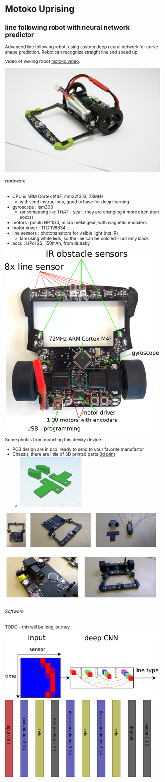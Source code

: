 # Motoko Uprising
## line following robot with neural network predictor

Advanced line following robot, using custom deep neural network for curve shape prediction.
Robot can recognize straight line and speed up.


Video of woking robot [motoko video](https://www.youtube.com/watch?v=E9FJIDowNmU).


<img src="doc/images/robot.jpg" width="800">



###### Hardware

* CPU is ARM Cortex M4F, stm32f303, 73MHz
  * with simd instructions, good to have for deep learning
* gyroscope : lsm303 
  * (or something like THAT - yeah, they are changing it more often then socks)
* motors : pololu HP 1:30, micro metal gear, with magnetic encoders
* motor driver : TI DRV8834
* line sensors : phototransitors for visible light (not IR)
  * Iam using white leds, so the line can be colored - not only black
* accu : LiPol 2S, 150mAh, from dualsky

<img src="doc/diagrams/motoko_uprising_hw.png" width="500">

Some photos from mounting this devilry device :
* PCB design are in  [pcb](hardware/export), ready to send to your favorite manufactor
* Chassis, there are little of 3D printed parts [3d print](hardware/chassis)
  * <img src="hardware/chassis/motoko_front.png" width="200">

<img src="doc/images/robot_mount_01.jpg" width="500">



###### Software

TODO - this will be long journey

<img src="doc/diagrams/line_classification.png" width="500">


<img src="doc/diagrams/line_following_net.png" width="500">

